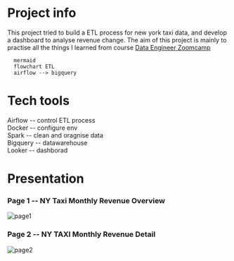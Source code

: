 # Project info
This project tried to build a ETL process for new york taxi data,  and develop a dashboard to analyse revenue change. 
The aim of this project is mainly to practise all the things I learned from course [Data Engineer Zoomcamp](https://github.com/DataTalksClub/data-engineering-zoomcamp)   
```
  mermaid
  flowchart ETL
  airflow --> bigquery
```
# Tech tools
Airflow -- control ETL process  
Docker -- configure env  
Spark -- clean and oragnise data  
Bigquery -- datawarehouse  
Looker -- dashborad
# Presentation
### Page 1 -- NY Taxi Monthly Revenue Overview
![page1](https://github.com/user-attachments/assets/1f7c13f3-543a-4e34-a3b5-5666fa9e5190)
### Page 2 -- NY TAXI Monthly Revenue Detail
![page2](https://github.com/user-attachments/assets/786c8984-3726-4f0b-8f8d-e9d77833283c)
